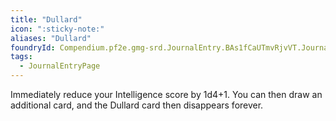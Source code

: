 ```yaml
---
title: "Dullard"
icon: ":sticky-note:"
aliases: "Dullard"
foundryId: Compendium.pf2e.gmg-srd.JournalEntry.BAs1fCaUTmvRjvVT.JournalEntryPage.WvtdP9XnbrFwJcuw
tags:
  - JournalEntryPage
---
```

Immediately reduce your Intelligence score by 1d4+1. You can then draw an additional card, and the Dullard card then disappears forever.